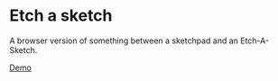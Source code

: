 # Etch a sketch

A browser version of something between a sketchpad and an Etch-A-Sketch.

[Demo](sabinaan.github.io/etch-a-sketch/)
